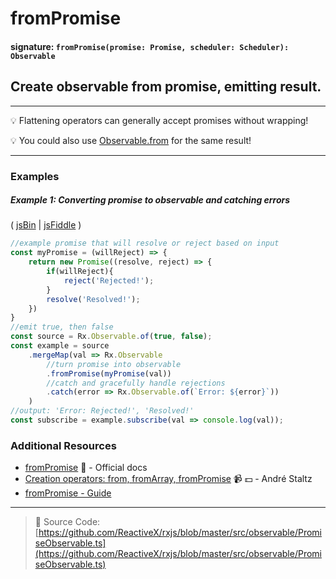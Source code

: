# fromPromise
#### signature: `fromPromise(promise: Promise, scheduler: Scheduler): Observable`

## Create observable from promise, emitting result.

---
:bulb: Flattening operators can generally accept promises without wrapping!

:bulb: You could also use [Observable.from](from.md) for the same result!

---

### Examples

##### Example 1: Converting promise to observable and catching errors

( [jsBin](http://jsbin.com/cokivecima/1/edit?js,console) | [jsFiddle](https://jsfiddle.net/btroncone/upy6nr6n/) )

```js
//example promise that will resolve or reject based on input
const myPromise = (willReject) => {
	return new Promise((resolve, reject) => {
  	    if(willReject){
    	    reject('Rejected!');
        }
        resolve('Resolved!');
    })
}
//emit true, then false
const source = Rx.Observable.of(true, false);
const example = source
    .mergeMap(val => Rx.Observable
        //turn promise into observable
        .fromPromise(myPromise(val))
        //catch and gracefully handle rejections
        .catch(error => Rx.Observable.of(`Error: ${error}`))
    )
//output: 'Error: Rejected!', 'Resolved!'
const subscribe = example.subscribe(val => console.log(val));
```


### Additional Resources
* [fromPromise](http://reactivex.io/rxjs/class/es6/Observable.js~Observable.html#static-method-fromPromise) :newspaper: - Official docs
* [Creation operators: from, fromArray, fromPromise](https://egghead.io/lessons/rxjs-creation-operators-from-fromarray-frompromise?course=rxjs-beyond-the-basics-creating-observables-from-scratch) :video_camera: :dollar: - André Staltz
* [fromPromise - Guide](https://github.com/Reactive-Extensions/RxJS/blob/master/doc/gettingstarted/promises.md)

---
> :file_folder: Source Code:  [https://github.com/ReactiveX/rxjs/blob/master/src/observable/PromiseObservable.ts](https://github.com/ReactiveX/rxjs/blob/master/src/observable/PromiseObservable.ts)
